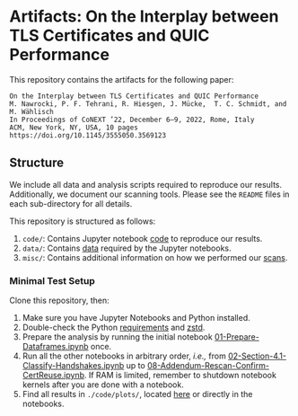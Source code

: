 # Artifacts: On the Interplay between TLS Certificates and QUIC Performance



This repository contains the artifacts for the following paper:

    On the Interplay between TLS Certificates and QUIC Performance
    M. Nawrocki, P. F. Tehrani, R. Hiesgen, J. Mücke,  T. C. Schmidt, and M. Wählisch
    In Proceedings of CoNEXT ’22, December 6–9, 2022, Rome, Italy
    ACM, New York, NY, USA, 10 pages
    https://doi.org/10.1145/3555050.3569123



## Structure

We include all data and analysis scripts required to reproduce our results. Additionally, we document our scanning tools. Please see the `README` files in each sub-directory for all details.

This repository is structured as follows:

1. `code/`: Contains Jupyter notebook [code](https://github.com/ilabrg/artifacts-conext22-quic-tls/tree/main/code) to reproduce our results.
2. `data/`: Contains [data](https://github.com/ilabrg/artifacts-conext22-quic-tls/tree/main/data) required by the Jupyter notebooks.
3. `misc/`: Contains additional information on how we performed our [scans](https://github.com/ilabrg/artifacts-conext22-quic-tls/tree/main/misc).



### Minimal Test Setup

Clone this repository, then:

1. Make sure you have Jupyter Notebooks and Python installed.
1. Double-check the Python [requirements](https://github.com/ilabrg/artifacts-conext22-quic-tls/tree/main/code#requirements) and [zstd](https://github.com/facebook/zstd).
1. Prepare the analysis by running the initial notebook [01-Prepare-Dataframes.ipynb](https://github.com/ilabrg/artifacts-conext22-quic-tls/blob/main/code/01-Prepare-Dataframes.ipynb) once.
1. Run all the other notebooks in arbitrary order, *i.e.,* from [02-Section-4.1-Classify-Handshakes.ipynb](https://github.com/ilabrg/artifacts-conext22-quic-tls/blob/main/code/02-Section-4.1-Classify-Handshakes.ipynb) up to [08-Addendum-Rescan-Confirm-CertReuse.ipynb](https://github.com/ilabrg/artifacts-conext22-quic-tls/blob/main/code/08-Addendum-Rescan-Confirm-CertReuse.ipynb). If RAM is limited, remember to shutdown notebook kernels after you are done with a notebook.
1. Find all results in `./code/plots/`, located [here](https://github.com/ilabrg/artifacts-conext22-quic-tls/tree/main/code/plots) or directly in the notebooks.
